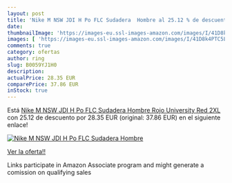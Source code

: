 ```yaml
---
layout: post
title: 'Nike M NSW JDI H Po FLC Sudadera  Hombre al 25.12 % de descuento'
date: 
thumbnailImage: 'https://images-eu.ssl-images-amazon.com/images/I/41D8k4PTC5L._SL200_.jpg'
images: [ 'https://images-eu.ssl-images-amazon.com/images/I/41D8k4PTC5L._SL200_.jpg' ]
comments: true
category: ofertas
author: ring
slug: B0059YJ1H0
description:
actualPrice: 28.35 EUR
comparePrice: 37.86 EUR
inStock: true
---
```


Está [Nike M NSW JDI H Po FLC Sudadera  Hombre  Rojo  University Red   2XL](https://www.amazon.es/dp/B0059YJ1H0/?tag=tolees-21) con 25.12 de descuento por 28.35 EUR (original: 37.86 EUR) en el siguiente enlace!

[![Nike M NSW JDI H Po FLC Sudadera  Hombre](https://images-eu.ssl-images-amazon.com/images/I/41D8k4PTC5L._SL200_.jpg)](https://www.amazon.es/dp/B0059YJ1H0/?tag=tolees-21)

[Ver la oferta!!](https://www.amazon.es/dp/B0059YJ1H0/?tag=tolees-21)

Links participate in Amazon Associate program and might generate a comission on qualifying sales


